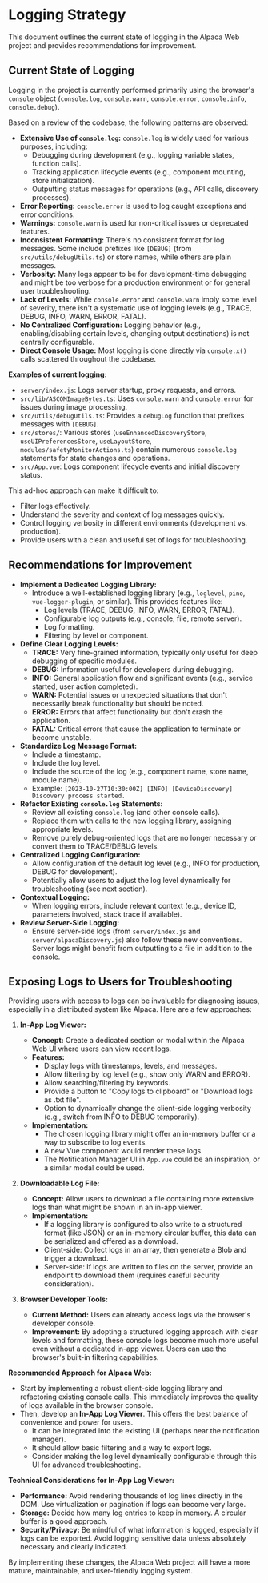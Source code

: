 # Logging Strategy

This document outlines the current state of logging in the Alpaca Web project and provides recommendations for improvement.

## Current State of Logging

Logging in the project is currently performed primarily using the browser's `console` object (`console.log`, `console.warn`, `console.error`, `console.info`, `console.debug`).

Based on a review of the codebase, the following patterns are observed:

- **Extensive Use of `console.log`:** `console.log` is widely used for various purposes, including:
  - Debugging during development (e.g., logging variable states, function calls).
  - Tracking application lifecycle events (e.g., component mounting, store initialization).
  - Outputting status messages for operations (e.g., API calls, discovery processes).
- **Error Reporting:** `console.error` is used to log caught exceptions and error conditions.
- **Warnings:** `console.warn` is used for non-critical issues or deprecated features.
- **Inconsistent Formatting:** There's no consistent format for log messages. Some include prefixes like `[DEBUG]` (from `src/utils/debugUtils.ts`) or store names, while others are plain messages.
- **Verbosity:** Many logs appear to be for development-time debugging and might be too verbose for a production environment or for general user troubleshooting.
- **Lack of Levels:** While `console.error` and `console.warn` imply some level of severity, there isn't a systematic use of logging levels (e.g., TRACE, DEBUG, INFO, WARN, ERROR, FATAL).
- **No Centralized Configuration:** Logging behavior (e.g., enabling/disabling certain levels, changing output destinations) is not centrally configurable.
- **Direct Console Usage:** Most logging is done directly via `console.x()` calls scattered throughout the codebase.

**Examples of current logging:**

- `server/index.js`: Logs server startup, proxy requests, and errors.
- `src/lib/ASCOMImageBytes.ts`: Uses `console.warn` and `console.error` for issues during image processing.
- `src/utils/debugUtils.ts`: Provides a `debugLog` function that prefixes messages with `[DEBUG]`.
- `src/stores/`: Various stores (`useEnhancedDiscoveryStore`, `useUIPreferencesStore`, `useLayoutStore`, `modules/safetyMonitorActions.ts`) contain numerous `console.log` statements for state changes and operations.
- `src/App.vue`: Logs component lifecycle events and initial discovery status.

This ad-hoc approach can make it difficult to:

- Filter logs effectively.
- Understand the severity and context of log messages quickly.
- Control logging verbosity in different environments (development vs. production).
- Provide users with a clean and useful set of logs for troubleshooting.

## Recommendations for Improvement

- **Implement a Dedicated Logging Library:**
  - Introduce a well-established logging library (e.g., `loglevel`, `pino`, `vue-logger-plugin`, or similar). This provides features like:
    - Log levels (TRACE, DEBUG, INFO, WARN, ERROR, FATAL).
    - Configurable log outputs (e.g., console, file, remote server).
    - Log formatting.
    - Filtering by level or component.
- **Define Clear Logging Levels:**
  - **TRACE:** Very fine-grained information, typically only useful for deep debugging of specific modules.
  - **DEBUG:** Information useful for developers during debugging.
  - **INFO:** General application flow and significant events (e.g., service started, user action completed).
  - **WARN:** Potential issues or unexpected situations that don't necessarily break functionality but should be noted.
  - **ERROR:** Errors that affect functionality but don't crash the application.
  - **FATAL:** Critical errors that cause the application to terminate or become unstable.
- **Standardize Log Message Format:**
  - Include a timestamp.
  - Include the log level.
  - Include the source of the log (e.g., component name, store name, module name).
  - Example: `[2023-10-27T10:30:00Z] [INFO] [DeviceDiscovery] Discovery process started.`
- **Refactor Existing `console.log` Statements:**
  - Review all existing `console.log` (and other console calls).
  - Replace them with calls to the new logging library, assigning appropriate levels.
  - Remove purely debug-oriented logs that are no longer necessary or convert them to TRACE/DEBUG levels.
- **Centralized Logging Configuration:**
  - Allow configuration of the default log level (e.g., INFO for production, DEBUG for development).
  - Potentially allow users to adjust the log level dynamically for troubleshooting (see next section).
- **Contextual Logging:**
  - When logging errors, include relevant context (e.g., device ID, parameters involved, stack trace if available).
- **Review Server-Side Logging:**
  - Ensure server-side logs (from `server/index.js` and `server/alpacaDiscovery.js`) also follow these new conventions. Server logs might benefit from outputting to a file in addition to the console.

## Exposing Logs to Users for Troubleshooting

Providing users with access to logs can be invaluable for diagnosing issues, especially in a distributed system like Alpaca. Here are a few approaches:

1.  **In-App Log Viewer:**

    - **Concept:** Create a dedicated section or modal within the Alpaca Web UI where users can view recent logs.
    - **Features:**
      - Display logs with timestamps, levels, and messages.
      - Allow filtering by log level (e.g., show only WARN and ERROR).
      - Allow searching/filtering by keywords.
      - Provide a button to "Copy logs to clipboard" or "Download logs as .txt file".
      - Option to dynamically change the client-side logging verbosity (e.g., switch from INFO to DEBUG temporarily).
    - **Implementation:**
      - The chosen logging library might offer an in-memory buffer or a way to subscribe to log events.
      - A new Vue component would render these logs.
      - The Notification Manager UI in `App.vue` could be an inspiration, or a similar modal could be used.

2.  **Downloadable Log File:**

    - **Concept:** Allow users to download a file containing more extensive logs than what might be shown in an in-app viewer.
    - **Implementation:**
      - If a logging library is configured to also write to a structured format (like JSON) or an in-memory circular buffer, this data can be serialized and offered as a download.
      - Client-side: Collect logs in an array, then generate a Blob and trigger a download.
      - Server-side: If logs are written to files on the server, provide an endpoint to download them (requires careful security consideration).

3.  **Browser Developer Tools:**
    - **Current Method:** Users can already access logs via the browser's developer console.
    - **Improvement:** By adopting a structured logging approach with clear levels and formatting, these console logs become much more useful even without a dedicated in-app viewer. Users can use the browser's built-in filtering capabilities.

**Recommended Approach for Alpaca Web:**

- Start by implementing a robust client-side logging library and refactoring existing console calls. This immediately improves the quality of logs available in the browser console.
- Then, develop an **In-App Log Viewer**. This offers the best balance of convenience and power for users.
  - It can be integrated into the existing UI (perhaps near the notification manager).
  - It should allow basic filtering and a way to export logs.
  - Consider making the log level dynamically configurable through this UI for advanced troubleshooting.

**Technical Considerations for In-App Log Viewer:**

- **Performance:** Avoid rendering thousands of log lines directly in the DOM. Use virtualization or pagination if logs can become very large.
- **Storage:** Decide how many log entries to keep in memory. A circular buffer is a good approach.
- **Security/Privacy:** Be mindful of what information is logged, especially if logs can be exported. Avoid logging sensitive data unless absolutely necessary and clearly indicated.

By implementing these changes, the Alpaca Web project will have a more mature, maintainable, and user-friendly logging system.
